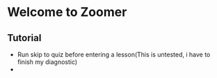 # Welcome to Zoomer
## Tutorial
- Run skip to quiz before entering a lesson(This is untested, i have to finish my diagnostic)
-
